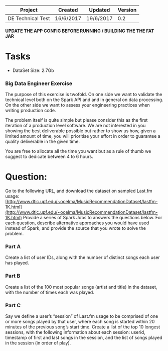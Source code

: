 
| Project           | Created   | Updated    | Version |
|-------------------|-----------|------------|---------|
| DE Technical Test | 16/6/2017 | 19/6/2017  | 0.2     |

**UPDATE THE APP CONFIG BEFORE RUNNING / BUILDING THE THE FAT JAR**

# Tasks

*   DataSet Size: 2.7Gb

### Big Data Engineer Exercise

The purpose of this exercise is twofold. On one side we want to validate the technical level both on the Spark API and and in general on data processing. On the other side we want to assess your engineering practices when writing production code. 

The problem itself is quite simple but please consider this as the first iteration of a production level software. We are not interested in you showing the best deliverable possible but rather to show us how, given a limited amount of time, you will prioritise your effort in order to guarantee a quality deliverable in the given time.

You are free to allocate all the time you want but as a rule of thumb we suggest to dedicate between 4 to 6 hours.

# Question:

Go to the following URL, and download the dataset on sampled Last.fm usage: 
[http://www.dtic.upf.edu/~ocelma/MusicRecommendationDataset/lastfm-1K.html](http://www.dtic.upf.edu/~ocelma/MusicRecommendationDataset/lastfm-1K.html)
Provide a series of Spark Jobs to answers the questions below. For each question, describe alternative approaches you would have used instead of Spark, and provide the source that you wrote to solve the problem.

### Part A 

Create a list of user IDs, along with the number of distinct songs each user has played. 

### Part B 

Create a list of the 100 most popular songs (artist and title) in the dataset, with the number of times 
each was played. 

### Part C

Say we define a user’s “session” of Last.fm usage to be comprised of one or more songs played by that user, where each song is started within 20 minutes of the previous song’s start time. Create a list of the top 10 longest sessions, with the following information about each session: userid, timestamp of first and last songs in the session, and the list of songs played in the session (in order of play).
